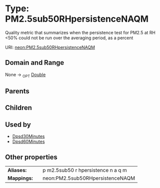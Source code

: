 
# Type: PM2.5sub50RHpersistenceNAQM


Quality metric that summarizes when the persistence test for PM2.5 at RH <50% could not be run over the averaging period, as a percent

URI: [neon:PM2.5sub50RHpersistenceNAQM](https://data.neonscience.org/PM2.5sub50RHpersistenceNAQM)


## Domain and Range

None ->  <sub>OPT</sub> [Double](types/Double.md)

## Parents


## Children


## Used by

 * [Dpsd30Minutes](Dpsd30Minutes.md)
 * [Dpsd60Minutes](Dpsd60Minutes.md)

## Other properties

|  |  |  |
| --- | --- | --- |
| **Aliases:** | | p m2.5sub50 r hpersistence n a q m |
| **Mappings:** | | neon:PM2.5sub50RHpersistenceNAQM |

